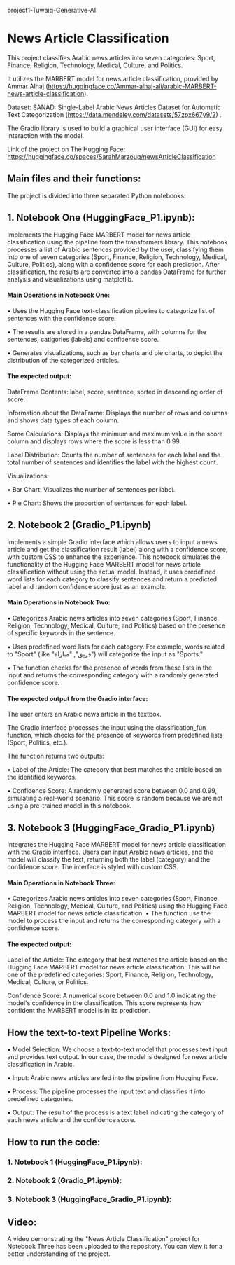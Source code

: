project1-Tuwaiq-Generative-AI
# News Article Classification
This project classifies Arabic news articles into seven categories: Sport, Finance, Religion, Technology, Medical, Culture, and Politics.

It utilizes the MARBERT model for news article classification, provided by Ammar Alhaj (https://huggingface.co/Ammar-alhaj-ali/arabic-MARBERT-news-article-classification).

Dataset: SANAD: Single-Label Arabic News Articles Dataset for Automatic Text Categorization
 (https://data.mendeley.com/datasets/57zpx667y9/2) .
 
The Gradio library is used to build a graphical user interface (GUI) for easy interaction with the model.

Link of the project on The Hugging Face:
https://huggingface.co/spaces/SarahMarzouq/newsArticleClassification 

## Main files and their functions:
The project is divided into three separated Python notebooks:
## 1.	Notebook One (HuggingFace_P1.ipynb):
   
Implements the Hugging Face MARBERT model for news article classification using the pipeline from the transformers library.
This notebook processes a list of Arabic sentences provided by the user, classifying them into one of seven categories (Sport, Finance, Religion, Technology, Medical, Culture, Politics), along with a confidence score for each prediction. After classification, the results are converted into a pandas DataFrame for further analysis and visualizations using matplotlib.
#### Main Operations in Notebook One:
•	Uses the Hugging Face text-classification pipeline to categorize list of sentences with the confidence score.

•	The results are stored in a pandas DataFrame, with columns for the sentences, catigories (labels) and confidence score.

•	Generates visualizations, such as bar charts and pie charts, to depict the distribution of the categorized articles.

#### The expected output:
DataFrame Contents: label, score, sentence, sorted in descending order of score.

Information about the DataFrame: Displays the number of rows and columns and shows data types of each column.

Some Calculations: Displays the minimum and maximum value in the score column and displays rows where the score is less than 0.99.

Label Distribution: Counts the number of sentences for each label and the total number of sentences and identifies the label with the highest count.

Visualizations:

•	Bar Chart: Visualizes the number of sentences per label.

•	Pie Chart: Shows the proportion of sentences for each label.


## 2.	Notebook 2 (Gradio_P1.ipynb)
Implements a simple Gradio interface which allows users to input a news article and get the classification result (label) along with a confidence score, with custom CSS to enhance the experience.
This notebook simulates the functionality of the Hugging Face MARBERT model for news article classification without using the actual model. Instead, it uses predefined word lists for each category to classify sentences and return a predicted label and random confidence score just as an example.

#### Main Operations in Notebook Two:
•	Categorizes Arabic news articles into seven categories (Sport, Finance, Religion, Technology, Medical, Culture, and Politics) based on the presence of specific keywords in the sentence.

•	Uses predefined word lists for each category. For example, words related to "Sport" (like "فريق", "مباراة") will categorize the input as "Sports."

•	The function checks for the presence of words from these lists in the input and returns the corresponding category with a randomly generated confidence score.

#### The expected output from the Gradio interface:
The user enters an Arabic news article in the textbox.

The Gradio interface processes the input using the classification_fun function, which checks for the presence of keywords from predefined lists (Sport, Politics, etc.).

The function returns two outputs:

•	Label of the Article: The category that best matches the article based on the identified keywords.

•	Confidence Score: A randomly generated score between 0.0 and 0.99, simulating a real-world scenario. This score is random because we are not using a pre-trained model in this notebook.
 

## 3.	Notebook 3 (HuggingFace_Gradio_P1.ipynb)
Integrates the Hugging Face MARBERT model for news article classification with the Gradio interface.
Users can input Arabic news articles, and the model will classify the text, returning both the label (category) and the confidence score. The interface is styled with custom CSS. 
#### Main Operations in Notebook Three:
•	Categorizes Arabic news articles into seven categories (Sport, Finance, Religion, Technology, Medical, Culture, and Politics) using the Hugging Face MARBERT model for news article classification.
•	The function use the model to process the input and returns the corresponding category with a confidence score.

#### The expected output:
Label of the Article: The category that best matches the article based on the Hugging Face MARBERT model for news article classification.
This will be one of the predefined categories: Sport, Finance, Religion, Technology, Medical, Culture, or Politics.

Confidence Score: A numerical score between 0.0 and 1.0 indicating the model's confidence in the classification. This score represents how confident the MARBERT model is in its prediction.
 

## How the text-to-text Pipeline Works:
•	Model Selection: We choose a text-to-text model that processes text input and provides text output. In our case, the model is designed for news article classification in Arabic.

•	Input: Arabic news articles are fed into the pipeline from Hugging Face.

•	Process: The pipeline processes the input text and classifies it into predefined categories.

•	Output: The result of the process is a text label indicating the category of each news article and the confidence score. 

## How to run the code:
### 1.	Notebook 1 (HuggingFace_P1.ipynb):
### 2.	Notebook 2 (Gradio_P1.ipynb):
### 3.	Notebook 3 (HuggingFace_Gradio_P1.ipynb):

## Video:
A video demonstrating the "News Article Classification" project for Notebook Three has been uploaded to the repository. You can view it for a better understanding of the project.

